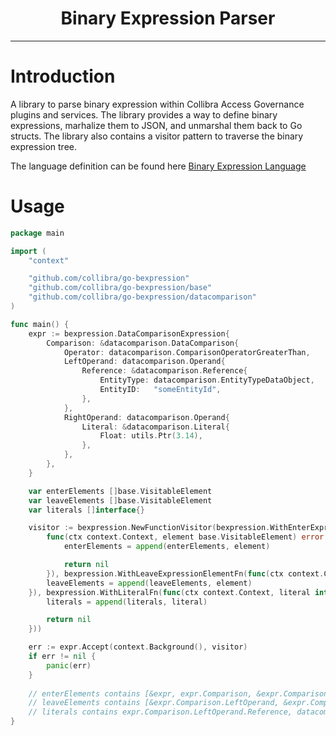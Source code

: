 <h1 align="center">
  Binary Expression Parser
</h1>

<p align="center">
</p>

<hr/>

# Introduction
A library to parse binary expression within Collibra Access Governance plugins and services.
The library provides a way to define binary expressions, marhalize them to JSON, and unmarshal them back to Go structs.
The library also contains a visitor pattern to traverse the binary expression tree.

The language definition can be found here [Binary Expression Language](language)

# Usage

```go
package main

import (
	"context"

	"github.com/collibra/go-bexpression"
	"github.com/collibra/go-bexpression/base"
	"github.com/collibra/go-bexpression/datacomparison"
)

func main() {
	expr := bexpression.DataComparisonExpression{
		Comparison: &datacomparison.DataComparison{
			Operator: datacomparison.ComparisonOperatorGreaterThan,
			LeftOperand: datacomparison.Operand{
				Reference: &datacomparison.Reference{
					EntityType: datacomparison.EntityTypeDataObject,
					EntityID:   "someEntityId",
				},
			},
			RightOperand: datacomparison.Operand{
				Literal: &datacomparison.Literal{
					Float: utils.Ptr(3.14),
				},
			},
		},
	}

	var enterElements []base.VisitableElement
	var leaveElements []base.VisitableElement
	var literals []interface{}

	visitor := bexpression.NewFunctionVisitor(bexpression.WithEnterExpressionElementFn(
		func(ctx context.Context, element base.VisitableElement) error {
			enterElements = append(enterElements, element)

			return nil
		}), bexpression.WithLeaveExpressionElementFn(func(ctx context.Context, element base.VisitableElement) {
		leaveElements = append(leaveElements, element)
	}), bexpression.WithLiteralFn(func(ctx context.Context, literal interface{}) error {
		literals = append(literals, literal)

		return nil
	}))

	err := expr.Accept(context.Background(), visitor)
	if err != nil {
		panic(err)
    }
	
	// enterElements contains [&expr, expr.Comparison, &expr.Comparison.LeftOperand, &expr.Comparison.RightOperand]
	// leaveElements contains [&expr.Comparison.LeftOperand, &expr.Comparison.RightOperand, expr.Comparison, &expr]
	// literals contains expr.Comparison.LeftOperand.Reference, datacomparison.ComparisonOperatorGreaterThan, float64(3.14),
}
```